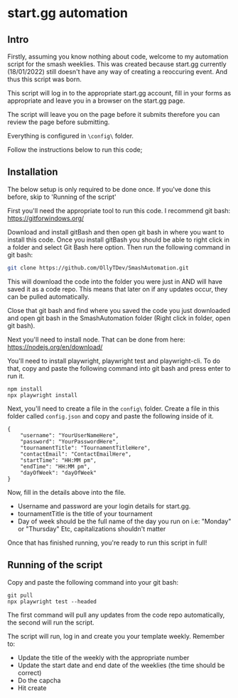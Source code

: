 # start.gg automation

## Intro

Firstly, assuming you know nothing about code, welcome to my automation script for the smash weeklies. This was created because start.gg currently (18/01/2022) still doesn't have any way of creating a reoccuring event. And thus this script was born.

This script will log in to the appropriate start.gg account, fill in your forms as appropriate and leave you in a browser on the start.gg page. 

The script will leave you on the page before it submits therefore you can review the page before submitting.

Everything is configured in `\config\` folder. 

Follow the instructions below to run this code; 

## Installation

The below setup is only required to be done once. If you've done this before, skip to 'Running of the script'

First you'll need the appropriate tool to run this code. I recommend git bash: https://gitforwindows.org/ 

Download and install gitBash and then open git bash in where you want to install this code. Once you install gitBash you should be able to right click in a folder and select Git Bash here option. Then run the following command in git bash:

```bash
git clone https://github.com/OllyTDev/SmashAutomation.git
```
This will download the code into the folder you were just in AND will have saved it as a code repo. This means that later on if any updates occur, they can be pulled automatically.

Close that git bash and find where you saved the code you just downloaded and open git bash in the SmashAutomation folder (Right click in folder, open git bash).

Next you'll need to install node. That can be done from here: https://nodejs.org/en/download/

You'll need to install playwright, playwright test and playwright-cli. 
To do that, copy and paste the following command into git bash and press enter to run it.

```
npm install
npx playwright install
```

Next, you'll need to create a file in the `config\` folder. Create a file in this folder called `config.json` and copy and paste the following inside of it.

```
{
    "username": "YourUserNameHere",
    "password": "YourPasswordHere",
    "tournamentTitle": "TournamentTitleHere",
    "contactEmail": "ContactEmailHere",
    "startTime": "HH:MM pm",
    "endTime": "HH:MM pm",
    "dayOfWeek": "dayOfWeek"
}
```
Now, fill in the details above into the file. 
- Username and password are your login details for start.gg.
- tournamentTitle is the title of your tournament
- Day of week should be the full name of the day you run on i.e: "Monday" or "Thursday" Etc, capitalizations shouldn't matter

Once that has finished running, you're ready to run this script in full! 

## Running of the script

Copy and paste the following command into your git bash:
```
git pull
npx playwright test --headed
```

The first command will pull any updates from the code repo automatically, the second will run the script.

The script will run, log in and create you your template weekly. Remember to:

- Update the title of the weekly with the appropriate number
- Update the start date and end date of the weeklies (the time should be correct)
- Do the capcha
- Hit create
